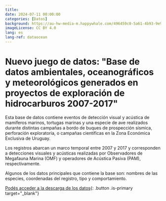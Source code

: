 ```yaml
---
title:  
date: 2024-07-11 00:00:00
categories: [Datos]
background: https://au-hw-media-m.happywhale.com/496459c0-5a61-4b93-9e97-115f492d0a5c.jpg
imageLicense: CC BY 4.0
lang: es
lang-ref: dataocean
---
```


# Nuevo juego de datos: "Base de datos ambientales, oceanográficos y meteorológicos generados en proyectos de exploración de hidrocarburos 2007-2017"

Esta base de datos contiene eventos de detección visual y acústica de mamíferos marinos, tortugas marinas y una especie de ave realizados durante distintas campañas a bordo de buques de prospección sísmica, perforación exploratoria, o campañas científicas en la Zona Económica Exclusiva de Uruguay. 

Los registros abarcan un marco temporal entre 2007 y 2017 y corresponden a detecciones visuales y acústicas realizadas por Observadores de Megafauna Marina (OMF) y operadores de Acústica Pasiva (PAM), respectivamente. 

Algunos de los datos principales que contiene la base son: nombres de las especies, coordenadas del registro, tipo y comportamiento. 


[Podés acceder a la descarga de los datos](https://www.gbif.org/dataset/bb37f9d3-0f70-4279-8f6b-7bb9b33011bc){: .button .is-primary target="_blank"}
